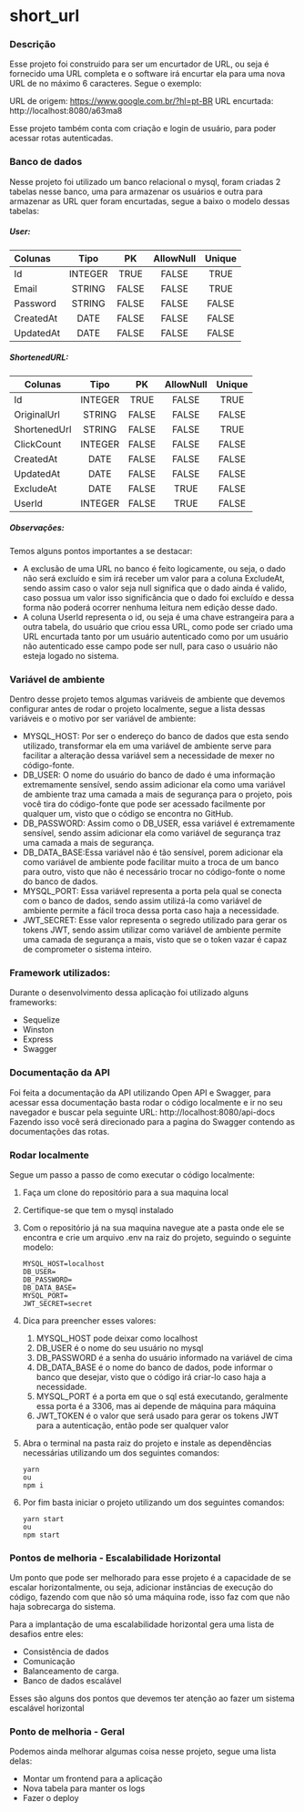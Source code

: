 # short_url

### Descrição

Esse projeto foi construido para ser um encurtador de URL, ou seja é fornecido uma URL completa e o software irá encurtar ela para uma nova URL de no máximo 6 caracteres. Segue o exemplo:

URL de origem: https://www.google.com.br/?hl=pt-BR
URL encurtada: http://localhost:8080/a63ma8

Esse projeto também conta com criação e login de usuário, para poder acessar rotas autenticadas.

### Banco de dados

Nesse projeto foi utilizado um banco relacional o mysql, foram criadas 2 tabelas nesse banco, uma para armazenar os usuários e outra para armazenar as URL quer foram encurtadas, segue a baixo o modelo dessas tabelas:

##### User:

| Colunas   |  Tipo   |  PK   | AllowNull | Unique |
| :-------- | :-----: | :---: | :-------: | :----: |
| Id        | INTEGER | TRUE  |   FALSE   |  TRUE  |
| Email     | STRING  | FALSE |   FALSE   |  TRUE  |
| Password  | STRING  | FALSE |   FALSE   | FALSE  |
| CreatedAt |  DATE   | FALSE |   FALSE   | FALSE  |
| UpdatedAt |  DATE   | FALSE |   FALSE   | FALSE  |

##### ShortenedURL:

| Colunas      |  Tipo   |  PK   | AllowNull | Unique |
| ------------ | :-----: | :---: | :-------: | :----: |
| Id           | INTEGER | TRUE  |   FALSE   |  TRUE  |
| OriginalUrl  | STRING  | FALSE |   FALSE   | FALSE  |
| ShortenedUrl | STRING  | FALSE |   FALSE   |  TRUE  |
| ClickCount   | INTEGER | FALSE |   FALSE   | FALSE  |
| CreatedAt    |  DATE   | FALSE |   FALSE   | FALSE  |
| UpdatedAt    |  DATE   | FALSE |   FALSE   | FALSE  |
| ExcludeAt    |  DATE   | FALSE |   TRUE    | FALSE  |
| UserId       | INTEGER | FALSE |   TRUE    | FALSE  |

##### Observações:

Temos alguns pontos importantes a se destacar:

- A exclusão de uma URL no banco é feito logicamente, ou seja, o dado não será excluído e sim irá receber um valor para a coluna ExcludeAt, sendo assim caso o valor seja null significa que o dado ainda é valido, caso possua um valor isso significância que o dado foi excluído e dessa forma não poderá ocorrer nenhuma leitura nem edição desse dado.
- A coluna UserId representa o id, ou seja é uma chave estrangeira para a outra tabela, do usuário que criou essa URL, como pode ser criado uma URL encurtada tanto por um usuário autenticado como por um usuário não autenticado esse campo pode ser null, para caso o usuário não esteja logado no sistema.

### Variável de ambiente

Dentro desse projeto temos algumas variáveis de ambiente que devemos configurar antes de rodar o projeto localmente, segue a lista dessas variáveis e o motivo por ser variável de ambiente:

- MYSQL_HOST: Por ser o endereço do banco de dados que esta sendo utilizado, transformar ela em uma variável de ambiente serve para facilitar a alteração dessa variável sem a necessidade de mexer no código-fonte.
- DB_USER: O nome do usuário do banco de dado é uma informação extremamente sensível, sendo assim adicionar ela como uma variável de ambiente traz uma camada a mais de segurança para o projeto, pois você tira do código-fonte que pode ser acessado facilmente por qualquer um, visto que o código se encontra no GitHub.
- DB_PASSWORD: Assim como o DB_USER, essa variável é extremamente sensível, sendo assim adicionar ela como variável de segurança traz uma camada a mais de segurança.
- DB_DATA_BASE:Essa variável não é tão sensível, porem adicionar ela como variável de ambiente pode facilitar muito a troca de um banco para outro, visto que não é necessário trocar no código-fonte o nome do banco de dados.
- MYSQL_PORT: Essa variável representa a porta pela qual se conecta com o banco de dados, sendo assim utilizá-la como variável de ambiente permite a fácil troca dessa porta caso haja a necessidade. 
- JWT_SECRET: Esse valor representa o segredo utilizado para gerar os tokens JWT, sendo assim utilizar como variável de ambiente permite uma camada de segurança a mais, visto que se o token vazar é capaz de comprometer o sistema inteiro.

### Framework utilizados:

Durante o desenvolvimento dessa aplicaçào foi utilizado alguns frameworks:

- Sequelize
- Winston
- Express
- Swagger

### Documentação da API

Foi feita a documentação da API utilizando Open API e Swagger, para acessar essa documentação basta rodar o código localmente e ir no seu navegador e buscar pela seguinte URL: http://localhost:8080/api-docs Fazendo isso você será direcionado para a pagina do Swagger contendo as documentações das rotas.

### Rodar localmente

Segue um passo a passo de como executar o código localmente:

1. Faça um clone do repositório para a sua maquina local

2. Certifique-se que tem o mysql instalado

3. Com  o repositório já na sua maquina navegue ate a pasta onde ele se encontra e crie um arquivo .env na raiz do projeto, seguindo o seguinte modelo:

   ```
   MYSQL_HOST=localhost
   DB_USER=
   DB_PASSWORD=
   DB_DATA_BASE=
   MYSQL_PORT=
   JWT_SECRET=secret
   ```

4. Dica para preencher esses valores:

   1. MYSQL_HOST pode deixar como localhost
   2. DB_USER é o nome do seu usuário no mysql
   3. DB_PASSWORD é a senha do usuário informado na variável de cima
   4. DB_DATA_BASE é o nome do banco de dados, pode informar o banco que desejar, visto que o código irá criar-lo caso haja a necessidade.
   5. MYSQL_PORT é a porta em que o sql está executando, geralmente essa porta é a 3306, mas ai depende de máquina para máquina
   6. JWT_TOKEN é o valor que será usado para gerar os tokens JWT para a autenticação, então pode ser qualquer valor

5. Abra o terminal na pasta raiz do projeto e instale as dependências necessárias utilizando um dos seguintes comandos:

   ```
   yarn
   ou
   npm i
   ```

6. Por fim basta iniciar o projeto utilizando um dos seguintes comandos:

   ```
   yarn start 
   ou 
   npm start
   ```

### Pontos de melhoria - Escalabilidade Horizontal

Um ponto que pode ser melhorado para esse projeto é a capacidade de se escalar horizontalmente, ou seja,   adicionar instâncias de execução do código, fazendo com que não só uma máquina rode, isso faz com que não haja sobrecarga do sistema.

Para a implantação de uma escalabilidade horizontal gera uma lista de desafios entre eles: 

- Consistência de dados
- Comunicação
- Balanceamento de carga.
- Banco de dados escalável 

Esses são alguns dos pontos que devemos ter atenção ao fazer um sistema escalável horizontal

### Ponto de melhoria - Geral

Podemos ainda melhorar algumas coisa nesse projeto, segue uma lista delas:

- Montar um frontend para a aplicação
- Nova tabela para manter os logs
- Fazer o deploy
